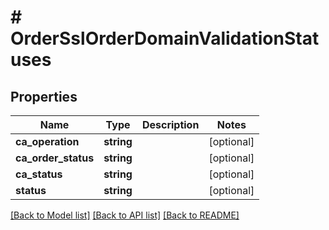 # # OrderSslOrderDomainValidationStatuses

## Properties

Name | Type | Description | Notes
------------ | ------------- | ------------- | -------------
**ca_operation** | **string** |  | [optional]
**ca_order_status** | **string** |  | [optional]
**ca_status** | **string** |  | [optional]
**status** | **string** |  | [optional]

[[Back to Model list]](../../README.md#models) [[Back to API list]](../../README.md#endpoints) [[Back to README]](../../README.md)
